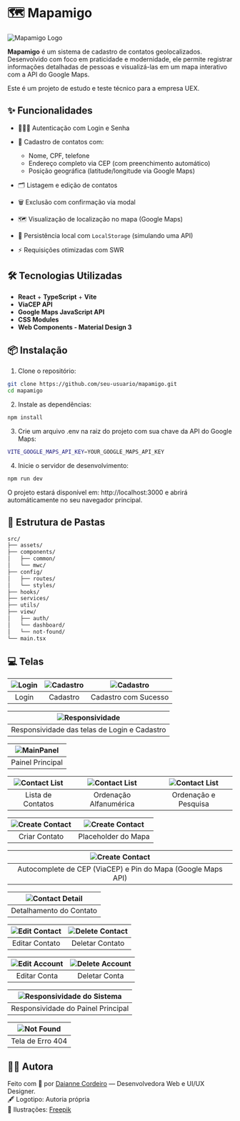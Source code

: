 # 🗺️ Mapamigo

![Mapamigo Logo](./src/assets/mapamigo-logo.svg)

**Mapamigo** é um sistema de cadastro de contatos geolocalizados. Desenvolvido com foco em praticidade e modernidade, ele permite registrar informações detalhadas de pessoas e visualizá-las em um mapa interativo com a API do Google Maps.

Este é um projeto de estudo e teste técnico para a empresa UEX.

## ✨ Funcionalidades

* 👩🏻‍💻 Autenticação com Login e Senha
* 📍 Cadastro de contatos com:

  * Nome, CPF, telefone
  * Endereço completo via CEP (com preenchimento automático)
  * Posição geográfica (latitude/longitude via Google Maps)
* 🗂️ Listagem e edição de contatos
* 🗑️ Exclusão com confirmação via modal
* 🗺️ Visualização de localização no mapa (Google Maps)
* 💾 Persistência local com `LocalStorage` (simulando uma API)
* ⚡ Requisições otimizadas com SWR

## 🛠️ Tecnologias Utilizadas

* **React** + **TypeScript** + **Vite**
* **ViaCEP API**
* **Google Maps JavaScript API**
* **CSS Modules**
* **Web Components - Material Design 3**

## 📦 Instalação

1. Clone o repositório:

```bash
git clone https://github.com/seu-usuario/mapamigo.git
cd mapamigo
```

2. Instale as dependências:

```bash
npm install
```

3. Crie um arquivo .env na raiz do projeto com sua chave da API do Google Maps:

```bash
VITE_GOOGLE_MAPS_API_KEY=YOUR_GOOGLE_MAPS_API_KEY
```

4. Inicie o servidor de desenvolvimento:

```bash
npm run dev
```
O projeto estará disponível em: http://localhost:3000 e abrirá automáticamente no seu navegador principal.

## 📁 Estrutura de Pastas

```bash
src/
├── assets/               
├── components/
│   ├── common/           
│   └── mwc/              
├── config/               
│   ├── routes/           
│   └── styles/          
├── hooks/                
├── services/             
├── utils/                
├── view/
│   ├── auth/           
│   └── dashboard/                 
│   └── not-found/                 
└── main.tsx                      
```

## 💻 Telas

| ![Login](./src/assets/readme-assets/login.png) | ![Cadastro](./src/assets/readme-assets/create-account.png) | ![Cadastro](./src/assets/readme-assets/create-account-success.png)
|:--:|:--:| :--:
| Login | Cadastro | Cadastro com Sucesso

| ![Responsividade](./src/assets/readme-assets/reponsividade-login.gif)
|:--:
| Responsividade das telas de Login e Cadastro

| ![MainPanel](./src/assets/readme-assets/main-panel.png)
|:--:
| Painel Principal

| ![Contact List](./src/assets/readme-assets/contact-list.png) | ![Contact List](./src/assets/readme-assets/contact-list-Z-A.png) | ![Contact List](./src/assets/readme-assets/contact-list-search-order.gif)
|:--:|:--:|:--:
| Lista de Contatos | Ordenação Alfanumérica | Ordenação e Pesquisa

| ![Create Contact](./src/assets/readme-assets/create-contact.png) | ![Create Contact](./src/assets/readme-assets/create-contact-map-placeholder.png)
|:--:|:--:
| Criar Contato | Placeholder do Mapa

| ![Create Contact](./src/assets/readme-assets/cep-autocomplete-map.gif)
|:--:
| Autocomplete de CEP (ViaCEP) e Pin do Mapa (Google Maps API)

| ![Contact Detail](./src/assets/readme-assets/contact-detail.png)
|:--:
| Detalhamento do Contato

| ![Edit Contact](./src/assets/readme-assets/edit-contact-form.png) | ![Delete Contact](./src/assets/readme-assets/delete-contact-dialog.png)
|:--:|:--:
| Editar Contato | Deletar Contato

| ![Edit Account](./src/assets/readme-assets/edit-account.png) | ![Delete Account](./src/assets/readme-assets/delete-account.png)
|:--:|:--:
| Editar Conta | Deletar Conta

| ![Responsividade do Sistema](./src/assets/readme-assets/responsividade-painel.gif)
|:--:
| Responsividade do Painel Principal

| ![Not Found](./src/assets/readme-assets/not-found.png)
|:--:
| Tela de Erro 404

## 🙋‍♀️ Autora

Feito com 💖 por [Daianne Cordeiro](https://www.linkedin.com/in/daiannecordeiro/) — Desenvolvedora Web e UI/UX Designer.  
🖋️ Logotipo: Autoria própria  
🎨 Ilustrações: [Freepik](https://www.freepik.com)
